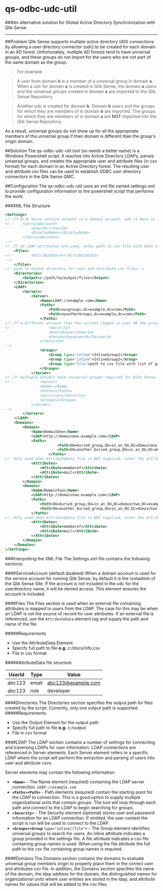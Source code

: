 # qs-odbc-udc-util

###An alternative solution for Global Active Directory Synchronization with Qlik Sense

---
##Problem
Qlik Sense supports multiple active directory  (AD) connections by allowing a user directory connector (udc) to be created for each domain in an AD forest.  Unfortunately, multiple AD forests tend to have universal groups, and these groups do not import for the users who are not part of the same domain as the group.

>For example: 

>A user from domain **b** is a member of a universal group in domain **a**.  When a udc for domain **a** is created in Qlik Sense, the domain **a** users and the universal groups created in domain **a** are imported to the Qlik Sense Repository.

>Another udc is created for domain **b**.  Domain **b** users and the groups for which they are members of in domain **b** are imported.  The groups for which they are members of in domain **a** are **NOT** imported into the Qlik Sense Repository.

As a result, universal groups do not show up for all the appropriate members of the universal group if their domain is different than the group's origin domain.

##Solution
The qs-odbc-udc-util tool (so needs a better name) is a Windows Powershell script.  It reaches into Active Directory LDAPs, parses universal groups, and creates the appropriate user and attribute files (in csv format) for each domain in an Active Directory forest.  The resulting user and attribute csv files can be used to establish ODBC user directory connectors in the Qlik Sense QMC.

##Configuration
The qs-odbc-udc-util uses an xml file named settings.xml to provide configuration information to the powershell script that performs the work.

###XML File Structure
```xml
<Settings>
<!--If Qlik Sense service account is a domain account, add it here so it will be included in the user csv file. -->
<!--	<ServiceAccount>
        	<UserId></UserId>
        	<DisplayName></DisplayName>
    	</ServiceAccount>
-->
<!--If no LDAP attributes are used, enter path to csv file with data to map attributes to users-->
	<Files>
<!--		<AttributeData></AttributeData>
-->
	</Files>
<!--path to output directory for user and attribute csv files-->	
	<Directories>
		<Output>c:/path/to/output/files</Output>
	</Directories>
	<LDAP>
		<Servers>
			<Server>
				<Name>LDAP://example.com</Name>
				<Paths>
					<Path>ou=groups,dc=example,dc=com</Path>
					<Path>ou=otherGroups,dc=example,dc=com</Path>
				</Paths>
<!--If a different account than the current logged in user OR the process will be run not logged in, enter domain\userid and password for account to access ldap -->
<!--				<Security>
					<UserId>user</UserId>
					<Password>password</Password>
				</Security>
-->
				<Groups>
					<Group type="inline">InlineGroup1</Group>
					<Group type="inline">InlineGroup2</Group>
					<Group type="file">path to csv file with list of groups</Group>
				</Groups>
			</Server>
<!--If multiple servers have universal groups required for Qlik Sense, add additional server entries using the following elements -->	
<!--			<Server>
				<Name></Name>
				<Paths></Paths>
				<Security></Security>
				<Groups></Groups>
			</Server>
-->
		</Servers>
	</LDAP>
	<Domains>
		<Domain>
			<Name>DomainOne</Name>
			<LDAP>http://domainone.example.com</LDAP>
			<Paths>
                		<Path>OU=buried_group,OU=in_an_OU,DC=domainone,DC=example,DC=com</Path>
                		<Path>OU=another_buried_group,OU=in_an_OU,DC=domainone,DC=example,DC=com</Path>
            		</Paths>
<!--Only used when AttributeData file is NOT supplied, enter the attributes to pull from the ldap for addition to the attribute csv-->
			<Attributes>
				<Attribute>memberof</Attribute>
				<Attribute>mail</Attribute>
			</Attributes>
		</Domain>
		<Domain>
			<Name>DomainTwo</Name>
			<LDAP>http://domaintwo.example.com</LDAP>
			<Paths>
				<Path>OU=buried_group,OU=in_an_OU,DC=domaintwo,DC=example,DC=com</Path>
				<Path>OU=another_buried_group,OU=in_an_OU,DC=domaintwo,DC=example,DC=com</Path>
			</Paths>
<!--Only used when AttributeData file is NOT supplied, enter the attributes to pull from the ldap for addition to the attribute csv-->
			<Attributes>
				<Attribute>memberof</Attribute>
				<Attribute>mail</Attribute>
			</Attributes>
		</Domain>
	</Domains>		
</Settings>
```
###Interpreting the XML File
The Settings.xml file contains the following sections:

####ServiceAccount (default:disabled)
When a domain account is used for the service account for running Qlik Sense, by default it is the rootadmin of the Qlik Sense Site.  If the account is not included in the udc for the userdirectory name, it will be denied access.  This element ensures the account is included. 

####Files
The Files section is used when an external file containing attributes is mapped to users from the LDAP.  The case for this may be when an LDAP is not the source of record for user attributes.  If an external file is referenced, use the `AttributeData` element tag and supply the path and name of the file.

#####Requirements
* Use the AttributeData Element
* Specify full path to file **e.g.** c:/docs/info.csv
* File in csv format

#####AttributeData file structure

UserId | Type | Value
-------|------|------
abc123 |email | abc123@example.com
abc123 |role  | developer

####Directories
The Directories section specifies the output path for files created by the script.  Currently, only one output path is supported.
#####Requirements
* Use the Output Element for the output path
* Specify full path to file **e.g.** c:/output
* File in csv format 

####LDAP
The LDAP section contains a number of settings for connecting and traversing LDAPs for user information.  LDAP connections are referenced in Server elements.  Each Server element refers to a specific LDAP where the script will perform the extraction and parsing of users into user and attribute csvs.

Server elements may contain the following information:
* **`<Name>`** - The Name element (required) containing the LDAP server connection.  `LDAP://example.com`
* **`<Paths><Path>`** - Path elements (required) contain the starting point for the LDAP to connection.  This is a good option to supply multiple organizational units that contain groups.  The tool will loop through each path and connect to the LDAP to begin searching for groups.
* **`<Security>`** - The Security element (optional) stores user and password information for an LDAP connection.  If omitted, the user context the script is run will be used to connect to the LDAP.
* **`<Groups><Group`** `type="inline||file"`**`>`** - The Group element identifies universal groups to search for users.  An inline attribute indicates a group provided in the settings file.  A file attribute indicates a csv file containing group names is used.  When using the file attribute the full path to the csv file containing group names is required. 

####Domains
The Domains section contains the domains to evaluate universal group members origin to properly place them in the correct user and attributes csv file.  In addition, the Domains section specifies the name of the domain, the ldap address for the domain, the distinguished names for organizational units where user entities are stored in the ldap, and attribute names for values that will be added to the csv files.
